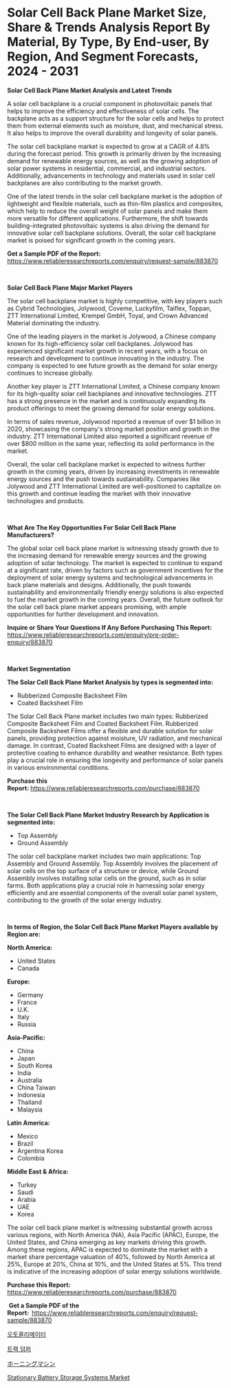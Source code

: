 <p><h1>Solar Cell Back Plane Market Size, Share & Trends Analysis Report By Material, By Type, By End-user, By Region, And Segment Forecasts, 2024 - 2031</h1></p><p><strong>Solar Cell Back Plane Market Analysis and Latest Trends</strong></p>
<p><p>A solar cell backplane is a crucial component in photovoltaic panels that helps to improve the efficiency and effectiveness of solar cells. The backplane acts as a support structure for the solar cells and helps to protect them from external elements such as moisture, dust, and mechanical stress. It also helps to improve the overall durability and longevity of solar panels.</p><p>The solar cell backplane market is expected to grow at a CAGR of 4.8% during the forecast period. This growth is primarily driven by the increasing demand for renewable energy sources, as well as the growing adoption of solar power systems in residential, commercial, and industrial sectors. Additionally, advancements in technology and materials used in solar cell backplanes are also contributing to the market growth.</p><p>One of the latest trends in the solar cell backplane market is the adoption of lightweight and flexible materials, such as thin-film plastics and composites, which help to reduce the overall weight of solar panels and make them more versatile for different applications. Furthermore, the shift towards building-integrated photovoltaic systems is also driving the demand for innovative solar cell backplane solutions. Overall, the solar cell backplane market is poised for significant growth in the coming years.</p></p>
<p><strong>Get a Sample PDF of the Report:&nbsp;</strong> <a href="https://www.reliableresearchreports.com/enquiry/request-sample/883870">https://www.reliableresearchreports.com/enquiry/request-sample/883870</a></p>
<p>&nbsp;</p>
<p><strong>Solar Cell Back Plane Major Market Players</strong></p>
<p><p>The solar cell backplane market is highly competitive, with key players such as Cybrid Technologies, Jolywood, Coveme, Luckyfilm, Taiflex, Toppan, ZTT International Limited, Krempel GmbH, Toyal, and Crown Advanced Material dominating the industry. </p><p>One of the leading players in the market is Jolywood, a Chinese company known for its high-efficiency solar cell backplanes. Jolywood has experienced significant market growth in recent years, with a focus on research and development to continue innovating in the industry. The company is expected to see future growth as the demand for solar energy continues to increase globally. </p><p>Another key player is ZTT International Limited, a Chinese company known for its high-quality solar cell backplanes and innovative technologies. ZTT has a strong presence in the market and is continuously expanding its product offerings to meet the growing demand for solar energy solutions. </p><p>In terms of sales revenue, Jolywood reported a revenue of over $1 billion in 2020, showcasing the company's strong market position and growth in the industry. ZTT International Limited also reported a significant revenue of over $800 million in the same year, reflecting its solid performance in the market. </p><p>Overall, the solar cell backplane market is expected to witness further growth in the coming years, driven by increasing investments in renewable energy sources and the push towards sustainability. Companies like Jolywood and ZTT International Limited are well-positioned to capitalize on this growth and continue leading the market with their innovative technologies and products.</p></p>
<p>&nbsp;</p>
<p><strong>What Are The Key Opportunities For Solar Cell Back Plane Manufacturers?</strong></p>
<p><p>The global solar cell back plane market is witnessing steady growth due to the increasing demand for renewable energy sources and the growing adoption of solar technology. The market is expected to continue to expand at a significant rate, driven by factors such as government incentives for the deployment of solar energy systems and technological advancements in back plane materials and designs. Additionally, the push towards sustainability and environmentally friendly energy solutions is also expected to fuel the market growth in the coming years. Overall, the future outlook for the solar cell back plane market appears promising, with ample opportunities for further development and innovation.</p></p>
<p><strong>Inquire or Share Your Questions If Any Before Purchasing This Report:</strong> <a href="https://www.reliableresearchreports.com/enquiry/pre-order-enquiry/883870">https://www.reliableresearchreports.com/enquiry/pre-order-enquiry/883870</a></p>
<p>&nbsp;</p>
<p><strong>Market Segmentation</strong></p>
<p><strong>The Solar Cell Back Plane Market Analysis by types is segmented into:</strong></p>
<p><ul><li>Rubberized Composite Backsheet Film</li><li>Coated Backsheet Film</li></ul></p>
<p><p>The Solar Cell Back Plane market includes two main types: Rubberized Composite Backsheet Film and Coated Backsheet Film. Rubberized Composite Backsheet Films offer a flexible and durable solution for solar panels, providing protection against moisture, UV radiation, and mechanical damage. In contrast, Coated Backsheet Films are designed with a layer of protective coating to enhance durability and weather resistance. Both types play a crucial role in ensuring the longevity and performance of solar panels in various environmental conditions.</p></p>
<p><strong>Purchase this Report:&nbsp;</strong><a href="https://www.reliableresearchreports.com/purchase/883870">https://www.reliableresearchreports.com/purchase/883870</a></p>
<p>&nbsp;</p>
<p><strong>The Solar Cell Back Plane Market Industry Research by Application is segmented into:</strong></p>
<p><ul><li>Top Assembly</li><li>Ground Assembly</li></ul></p>
<p><p>The solar cell backplane market includes two main applications: Top Assembly and Ground Assembly. Top Assembly involves the placement of solar cells on the top surface of a structure or device, while Ground Assembly involves installing solar cells on the ground, such as in solar farms. Both applications play a crucial role in harnessing solar energy efficiently and are essential components of the overall solar panel system, contributing to the growth of the solar energy industry.</p></p>
<p>&nbsp;</p>
<p><strong>In terms of Region, the Solar Cell Back Plane Market Players available by Region are:</strong></p>
<p>
    <p> <strong> North America: </strong>
        <ul>
            <li>United States</li>
            <li>Canada</li>
        </ul>
        </p> 
    <p> <strong> Europe: </strong>
        <ul>
            <li>Germany</li>
            <li>France</li>
            <li>U.K.</li>
            <li>Italy</li>
            <li>Russia</li>
        </ul>
        </p> 
    <p> <strong> Asia-Pacific: </strong>
        <ul>
            <li>China</li>
            <li>Japan</li>
            <li>South Korea</li>
            <li>India</li>
            <li>Australia</li>
            <li>China Taiwan</li>
            <li>Indonesia</li>
            <li>Thailand</li>
            <li>Malaysia</li>
        </ul>
        </p> 
    <p> <strong> Latin America: </strong>
        <ul>
            <li>Mexico</li>
            <li>Brazil</li>
            <li>Argentina Korea</li>
            <li>Colombia</li>
        </ul>
        </p> 
    <p> <strong> Middle East & Africa: </strong>
        <ul>
            <li>Turkey</li>
            <li>Saudi</li>
            <li>Arabia</li>
            <li>UAE</li>
            <li>Korea</li>
        </ul>
    </p>
    </p>
<p><p>The solar cell back plane market is witnessing substantial growth across various regions, with North America (NA), Asia Pacific (APAC), Europe, the United States, and China emerging as key markets driving this growth. Among these regions, APAC is expected to dominate the market with a market share percentage valuation of 40%, followed by North America at 25%, Europe at 20%, China at 10%, and the United States at 5%. This trend is indicative of the increasing adoption of solar energy solutions worldwide.</p></p>
<p><strong>Purchase this Report: </strong><a href="https://www.reliableresearchreports.com/purchase/883870">https://www.reliableresearchreports.com/purchase/883870</a></p>
<p>&nbsp;<strong>Get a Sample PDF of the Report:&nbsp;&nbsp;</strong><a href="https://www.reliableresearchreports.com/enquiry/request-sample/883870">https://www.reliableresearchreports.com/enquiry/request-sample/883870</a></p>
<p><strong></strong></p>
<p><p><a href="https://github.com/JeromeRtyau89966/Market-Research-Report-List-1/blob/main/761899415564.md">오토콜리메이터</a></p><p><a href="https://github.com/TimmyMann6767/Market-Research-Report-List-1/blob/main/439160215563.md">트랙 덤퍼</a></p><p><a href="https://github.com/AriMuller2009/Market-Research-Report-List-1/blob/main/334272516597.md">ホーニングマシン</a></p><p><a href="https://github.com/Airanohannonzb68e5pb53oc1/Market-Research-Report-List-1/blob/main/stationary-battery-storage-systems-market.md">Stationary Battery Storage Systems Market</a></p></p>
